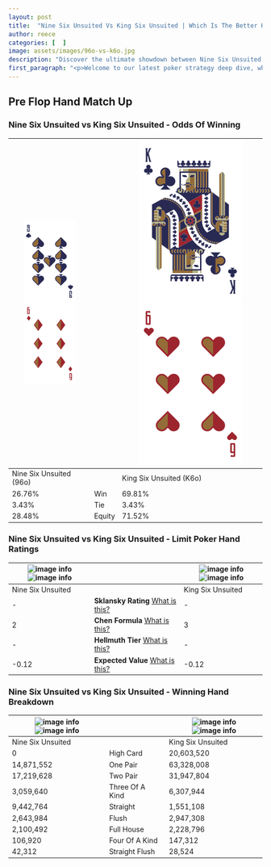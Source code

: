 ```yaml
---
layout: post
title:  "Nine Six Unsuited Vs King Six Unsuited | Which Is The Better Hand In Poker? A Complete Guide"
author: reece
categories: [  ]
image: assets/images/96o-vs-k6o.jpg
description: "Discover the ultimate showdown between Nine Six Unsuited and King Six Unsuited in poker! Uncover the odds, strategies, and scenarios where one hand triumphs over the other. Get ready to up your poker game with this thrilling analysis."
first_paragraph: "<p>Welcome to our latest poker strategy deep dive, where we're pitting two distinct hands against each other in a high-stakes showdown: Nine Six Unsuited vs King Six Unsuited.</p><p>In the dynamic world of poker, every decision counts, and knowing which hand holds the upper hand is key to your success at the table.</p><p>In this article, we'll dissect these two hands, explore the scenarios where one dominates the other, and equip you with the knowledge to make strategic choices that can tip the odds in your favor.</p><p>Get ready to unravel the intriguing dynamics of these poker hands and elevate your game to new heights.</p>"
---
```




[comment]: # (sp0)

## Pre Flop Hand Match Up

<div class="table hand-ratings" markdown="1"> 



### Nine Six Unsuited vs King Six Unsuited - Odds Of Winning


    
| ![image info](assets/images/hand1/9.png) ![image info](assets/images/hand1/6o.png) |  | ![image info](assets/images/hand2/K.png) ![image info](assets/images/hand2/6o.png) |
| -------- | -------- | -------- |
| Nine Six Unsuited (96o) |  | King Six Unsuited (K6o) |
| 26.76% | Win | 69.81% |
| 3.43% | Tie | 3.43% |
| 28.48% | Equity | 71.52% |




[comment]: # (sp1)



### Nine Six Unsuited vs King Six Unsuited - Limit Poker Hand Ratings


    
| ![image info](https://www.riverpairs.com/assets/images/hand1/9.png) ![image info](https://www.riverpairs.com/assets/images/hand1/6o.png) |  | ![image info](https://www.riverpairs.com/assets/images/hand2/K.png) ![image info](https://www.riverpairs.com/assets/images/hand2/6o.png) |
| -------- | -------- | -------- |
| Nine Six Unsuited |  | King Six Unsuited |
| - | **Sklansky Rating** [What is this?](/sklansky-rating-explained) | - |
| 2 | **Chen Formula** [What is this?](/chen-formula-explained) | 3 |
| - | **Hellmuth Tier** [What is this?](/Hellmuth-tier-explained) | - |
| -0.12 | **Expected Value** [What is this?](/expected-value-explained) | -0.12 |




[comment]: # (sp2)



### Nine Six Unsuited vs King Six Unsuited - Winning Hand Breakdown


    
| ![image info](https://www.riverpairs.com/assets/images/hand1/9.png) ![image info](https://www.riverpairs.com/assets/images/hand1/6o.png) |  | ![image info](https://www.riverpairs.com/assets/images/hand2/K.png) ![image info](https://www.riverpairs.com/assets/images/hand2/6o.png) |
| -------- | -------- | -------- |
| Nine Six Unsuited |  | King Six Unsuited |
| 0 | High Card | 20,603,520 |
| 14,871,552 | One Pair | 63,328,008 |
| 17,219,628 | Two Pair | 31,947,804 |
| 3,059,640 | Three Of A Kind | 6,307,944 |
| 9,442,764 | Straight | 1,551,108 |
| 2,643,984 | Flush | 2,947,308 |
| 2,100,492 | Full House | 2,228,796 |
| 106,920 | Four Of A Kind | 147,312 |
| 42,312 | Straight Flush | 28,524 |




[comment]: # (sp3)



</div>

[comment]: # (sp4)



[comment]: # (sp5)

